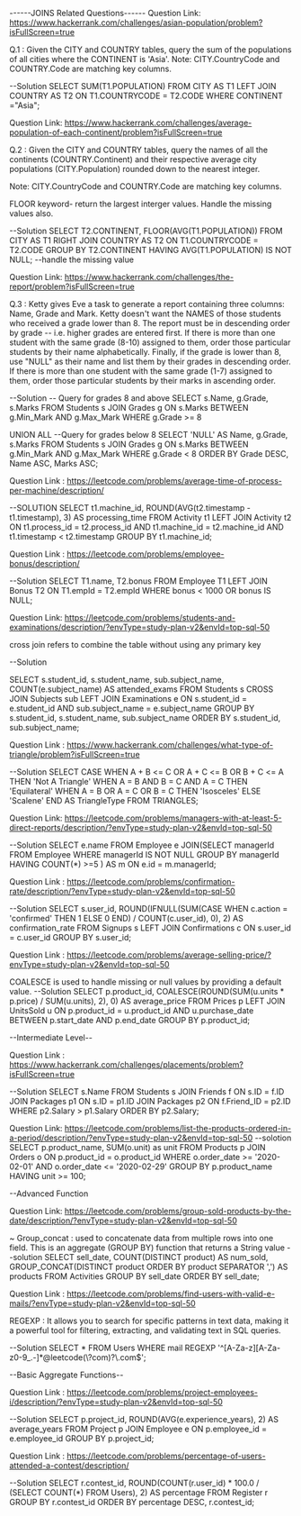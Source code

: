 ------JOINS Related Questions------
Question Link: https://www.hackerrank.com/challenges/asian-population/problem?isFullScreen=true

Q.1 : Given the CITY and COUNTRY tables, query the sum of the populations of all cities where the CONTINENT is 'Asia'.
Note: CITY.CountryCode and COUNTRY.Code are matching key columns.

--Solution
SELECT SUM(T1.POPULATION)
FROM CITY AS T1
LEFT JOIN COUNTRY AS T2
    ON T1.COUNTRYCODE = T2.CODE
    WHERE CONTINENT ="Asia";
    

Question Link: https://www.hackerrank.com/challenges/average-population-of-each-continent/problem?isFullScreen=true

Q.2 : Given the CITY and COUNTRY tables, query the names of all the continents (COUNTRY.Continent) and their respective average city populations (CITY.Population) rounded down to the nearest integer.

Note: CITY.CountryCode and COUNTRY.Code are matching key columns. 

FLOOR keyword- return the largest interger values. 
Handle the missing values also.

--Solution 
SELECT T2.CONTINENT, FLOOR(AVG(T1.POPULATION)) 
FROM CITY AS T1
RIGHT JOIN COUNTRY AS T2
    ON T1.COUNTRYCODE = T2.CODE
    GROUP BY T2.CONTINENT
    HAVING AVG(T1.POPULATION) IS NOT NULL;   --handle the missing value 


Question Link: https://www.hackerrank.com/challenges/the-report/problem?isFullScreen=true

Q.3 : Ketty gives Eve a task to generate a report containing three columns: Name, Grade and Mark. Ketty doesn't want the NAMES of those students who received a grade lower than 8. The report must be in descending order by grade -- i.e. higher grades are entered first. If there is more than one student with the same grade (8-10) assigned to them, order those particular students by their name alphabetically. Finally, if the grade is lower than 8, use "NULL" as their name and list them by their grades in descending order. If there is more than one student with the same grade (1-7) assigned to them, order those particular students by their marks in ascending order.

--Solution
-- Query for grades 8 and above
SELECT s.Name, g.Grade, s.Marks
FROM Students s
JOIN Grades g
    ON s.Marks BETWEEN g.Min_Mark AND g.Max_Mark
    WHERE g.Grade >= 8

UNION ALL
--Query for grades below 8
SELECT 'NULL' AS Name, g.Grade, s.Marks
FROM Students s
JOIN Grades g
    ON s.Marks BETWEEN g.Min_Mark AND g.Max_Mark
    WHERE g.Grade < 8
    ORDER BY Grade DESC, Name ASC, Marks ASC;
    

Question Link : https://leetcode.com/problems/average-time-of-process-per-machine/description/

--SOLUTION 
SELECT t1.machine_id, ROUND(AVG(t2.timestamp - t1.timestamp), 3)
AS processing_time
FROM Activity t1
LEFT JOIN Activity t2 
    ON t1.process_id = t2.process_id
    AND t1.machine_id = t2.machine_id
    AND t1.timestamp < t2.timestamp
GROUP BY t1.machine_id;

Question Link : https://leetcode.com/problems/employee-bonus/description/

--Solution
SELECT T1.name, T2.bonus
FROM Employee T1
LEFT JOIN Bonus T2
    ON T1.empId = T2.empId
    WHERE bonus < 1000
    OR bonus IS NULL;

Question Link: https://leetcode.com/problems/students-and-examinations/description/?envType=study-plan-v2&envId=top-sql-50 

cross join refers to combine the table without using any primary key

--Solution

SELECT
    s.student_id,
    s.student_name,
    sub.subject_name,
    COUNT(e.subject_name) AS attended_exams
FROM
    Students s
CROSS JOIN
    Subjects sub
LEFT JOIN
    Examinations e
ON
    s.student_id = e.student_id AND sub.subject_name = e.subject_name
GROUP BY
    s.student_id, s.student_name, sub.subject_name
ORDER BY
    s.student_id, sub.subject_name;


Question Link : https://www.hackerrank.com/challenges/what-type-of-triangle/problem?isFullScreen=true

--Solution 
SELECT 
    CASE 
        WHEN A + B <= C OR A + C <= B OR B + C <= A THEN 'Not A Triangle'
        WHEN A = B AND B = C AND A = C THEN 'Equilateral'
        WHEN A = B OR A = C OR B = C THEN 'Isosceles'
        ELSE 'Scalene'
    END AS TriangleType
FROM TRIANGLES;

Question Link: https://leetcode.com/problems/managers-with-at-least-5-direct-reports/description/?envType=study-plan-v2&envId=top-sql-50

--Solution 
SELECT e.name
FROM Employee e
JOIN(SELECT managerId
    FROM Employee 
    WHERE managerId IS NOT NULL
    GROUP BY managerId
    HAVING COUNT(*) >=5
    ) AS m
ON e.id = m.managerId;

Question Link : https://leetcode.com/problems/confirmation-rate/description/?envType=study-plan-v2&envId=top-sql-50

--Solution 
SELECT s.user_id,
       ROUND(IFNULL(SUM(CASE WHEN c.action = 'confirmed' THEN 1 ELSE 0 END) / COUNT(c.user_id), 0), 2) AS confirmation_rate
FROM Signups s
LEFT JOIN Confirmations c
    ON s.user_id = c.user_id
GROUP BY s.user_id;
 
Question Link : https://leetcode.com/problems/average-selling-price/?envType=study-plan-v2&envId=top-sql-50

COALESCE is used to handle missing or null values by providing a default value.
--Solution 
SELECT p.product_id,
    COALESCE(ROUND(SUM(u.units * p.price) / SUM(u.units), 2), 0) AS average_price
FROM Prices p
LEFT JOIN UnitsSold u
    ON p.product_id = u.product_id
    AND u.purchase_date BETWEEN p.start_date AND p.end_date
GROUP BY p.product_id;


--Intermediate Level--

Question Link : https://www.hackerrank.com/challenges/placements/problem?isFullScreen=true

--Solution
SELECT s.Name
FROM Students s
JOIN Friends f
    ON s.ID = f.ID
JOIN Packages p1 
    ON s.ID = p1.ID
JOIN Packages p2 
    ON f.Friend_ID = p2.ID
WHERE p2.Salary > p1.Salary
ORDER BY p2.Salary;

Question Link: https://leetcode.com/problems/list-the-products-ordered-in-a-period/description/?envType=study-plan-v2&envId=top-sql-50
--solotion
SELECT p.product_name, SUM(o.unit) as unit
FROM Products p
JOIN Orders o
    ON p.product_id = o.product_id 
WHERE  o.order_date >= '2020-02-01' AND o.order_date <= '2020-02-29'
GROUP BY p.product_name
HAVING unit >= 100;

--Advanced Function

Question Link: https://leetcode.com/problems/group-sold-products-by-the-date/description/?envType=study-plan-v2&envId=top-sql-50


~ Group_concat : used to concatenate data from multiple rows into one field. This is an aggregate (GROUP BY) function that returns a String value 
--solution
SELECT
    sell_date,
    COUNT(DISTINCT product) AS num_sold,
    GROUP_CONCAT(DISTINCT product ORDER BY product SEPARATOR ',') AS products
FROM Activities
GROUP BY sell_date
ORDER BY sell_date;

Question Link : https://leetcode.com/problems/find-users-with-valid-e-mails/?envType=study-plan-v2&envId=top-sql-50

REGEXP : It allows you to search for specific patterns in text data, making it a powerful tool for filtering, extracting, and validating text in SQL queries.

--Solution
SELECT *
FROM Users
WHERE mail REGEXP '^[A-Za-z][A-Za-z0-9_\.\-]*@leetcode(\\?com)?\\.com$';


--Basic Aggregate Functions--

Question Link : https://leetcode.com/problems/project-employees-i/description/?envType=study-plan-v2&envId=top-sql-50

--Solution 
SELECT p.project_id, ROUND(AVG(e.experience_years), 2) AS average_years 
FROM Project p
JOIN Employee e
    ON p.employee_id = e.employee_id
GROUP BY p.project_id;

Question Link : https://leetcode.com/problems/percentage-of-users-attended-a-contest/description/

--Solution 
SELECT 
    r.contest_id, 
    ROUND(COUNT(r.user_id) * 100.0 / (SELECT COUNT(*) FROM Users), 2) AS percentage
FROM 
    Register r
GROUP BY 
    r.contest_id
ORDER BY 
    percentage DESC, r.contest_id;

